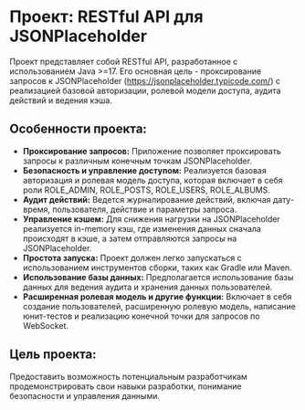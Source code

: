 
# Проект: RESTful API для JSONPlaceholder

Проект представляет собой RESTful API, разработанное с использованием Java >=17. Его основная цель - проксирование запросов к JSONPlaceholder (https://jsonplaceholder.typicode.com/) с реализацией базовой авторизации, ролевой модели доступа, аудита действий и ведения кэша.

## Особенности проекта:

- **Проксирование запросов:** Приложение позволяет проксировать запросы к различным конечным точкам JSONPlaceholder.
- **Безопасность и управление доступом:** Реализуется базовая авторизация и ролевая модель доступа, которая включает в себя роли ROLE_ADMIN, ROLE_POSTS, ROLE_USERS, ROLE_ALBUMS.
- **Аудит действий:** Ведется журналирование действий, включая дату-время, пользователя, действие и параметры запроса.
- **Управление кэшем:** Для снижения нагрузки на JSONPlaceholder реализуется in-memory кэш, где изменения данных сначала происходят в кэше, а затем отправляются запросы на JSONPlaceholder.
- **Простота запуска:** Проект должен легко запускаться с использованием инструментов сборки, таких как Gradle или Maven.
- **Использование базы данных:** Предполагается использование базы данных для ведения аудита и хранения данных пользователей.
- **Расширенная ролевая модель и другие функции:** Включает в себя создание пользователей, расширенную ролевую модель, написание юнит-тестов и реализацию конечной точки для запросов по WebSocket.

## Цель проекта:
Предоставить возможность потенциальным разработчикам продемонстрировать свои навыки разработки, понимание безопасности и управления данными.
